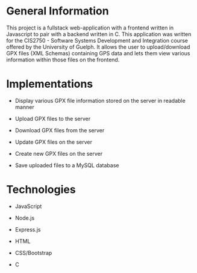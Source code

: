 # General Information

This project is a fullstack web-application with a frontend written in Javascript to pair with a backend written in C. This application was written for the CIS2750 - Software Systems Development and Integration course offered by the University of Guelph. It allows the user to upload/download GPX files (XML Schemas) containing GPS data and lets them view various information within those files on the frontend.

# Implementations

- Display various GPX file information stored on the server in readable manner

- Upload GPX files to the server

- Download GPX files from the server

- Update GPX files on the server

- Create new GPX files on the server

- Save uploaded files to a MySQL database


# Technologies
- JavaScript

- Node.js

- Express.js

- HTML

- CSS/Bootstrap

- C
